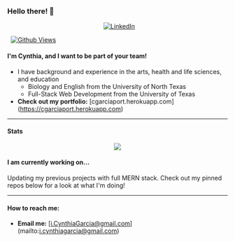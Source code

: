 ### Hello there! 👋

<p align="center">
  <span>&nbsp;</span>
  <a href="https://www.linkedin.com/in/i-cynthiagarcia">
    <img src="https://img.shields.io/badge/LinkedIn-blue?style=flat-square&logo=Linkedin&logoColor=white" alt="LinkedIn" />
  </a>
  
  <span>&nbsp;</span>
  <a href="https://github.com/caersun">
    <img src="https://pageview.vercel.app/?github_user=caersun" alt="Github Views" />
  </a>
</p>

#### I'm Cynthia, and I want to be part of your team!

- I have background and experience in the arts, health and life sciences, and education
  - Biology and English from the University of North Texas
  - Full-Stack Web Development from the University of Texas
- **Check out my portfolio:** [cgarciaport.herokuapp.com] (https://cgarciaport.herokuapp.com)

---

#### Stats

<p align="center">
  <img src="https://github-readme-stats.vercel.app/api?username=caersun&show_icons=true&theme=dark" />
</p>

#### I am currently working on...

Updating my previous projects with full MERN stack. Check out my pinned repos below for a look at what I'm doing!

---

#### How to reach me:
- **Email me:** [i.CynthiaGarcia@gmail.com] (mailto:i.cynthiagarcia@gmail.com)
